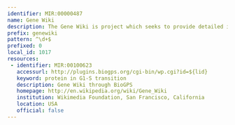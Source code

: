 ```yaml
---
identifier: MIR:00000487
name: Gene Wiki
description: The Gene Wiki is project which seeks to provide detailed information on human genes. Initial 'stub' articles are created in an automated manner, with further information added by the community. Gene Wiki can be accessed in wikipedia using Gene identifiers from NCBI.
prefix: genewiki
pattern: ^\d+$
prefixed: 0
local_id: 1017
resources:
 - identifier: MIR:00100623
   accessurl: http://plugins.biogps.org/cgi-bin/wp.cgi?id=${lid}
   keyword: protein in G1-S transition
   description: Gene Wiki through BioGPS
   homepage: http://en.wikipedia.org/wiki/Gene_Wiki
   institution: Wikimedia Foundation, San Francisco, California
   location: USA
   official: false
---
```


